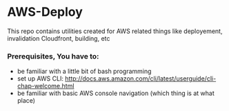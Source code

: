 # AWS-Deploy
This repo contains utilities created for AWS related things like deployement, invalidation Cloudfront, building, etc

### Prerequisites, You have to:
- be familiar with a little bit of bash programming
- set up AWS CLI: http://docs.aws.amazon.com/cli/latest/userguide/cli-chap-welcome.html
- be familiar with basic AWS console navigation (which thing is at what place)
